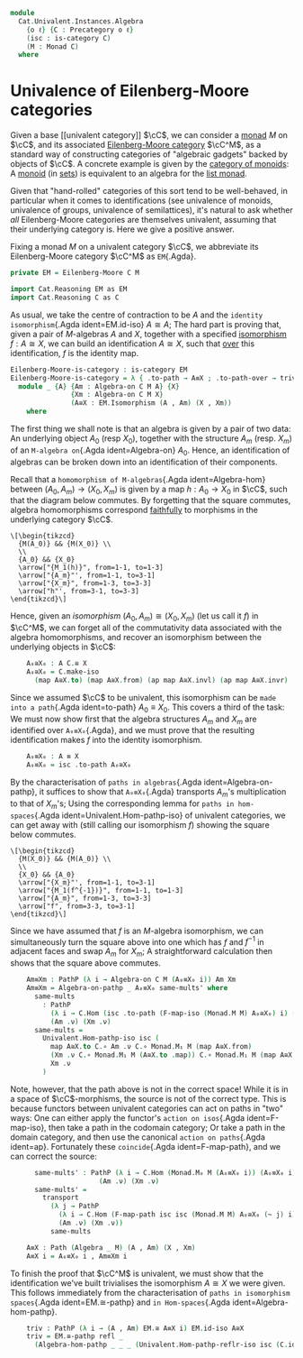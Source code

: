<!--
```agda
open import Cat.Diagram.Monad
open import Cat.Functor.Base
open import Cat.Univalent
open import Cat.Prelude
```
-->

```agda
module
  Cat.Univalent.Instances.Algebra
    {o ℓ} {C : Precategory o ℓ}
    (isc : is-category C)
    (M : Monad C)
  where
```

# Univalence of Eilenberg-Moore categories

Given a base [[univalent category]] $\cC$, we can consider a [monad]
$M$ on $\cC$, and its associated [Eilenberg-Moore category]
$\cC^M$, as a standard way of constructing categories of "algebraic
gadgets" backed by objects of $\cC$. A concrete example is given by
the [category of monoids]: A [monoid] (in [sets]) is equivalent to an
algebra for the [list monad].

[monad]: Cat.Diagram.Monad.html
[Eilenberg-Moore category]: Cat.Diagram.Monad.html#eilenberg-moore-category
[category of monoids]: Algebra.Monoid.Category.html
[monoid]: Algebra.Monoid.html
[sets]: Cat.Instances.Sets.html
[list monad]: Algebra.Monoid.Category.html#free-objects

Given that "hand-rolled" categories of this sort tend to be
well-behaved, in particular when it comes to identifications (see
univalence of monoids, univalence of groups, univalence of
semilattices), it's natural to ask whether _all_ Eilenberg-Moore
categories are themselves univalent, assuming that their underlying
category is. Here we give a positive answer.


Fixing a monad $M$ on a univalent category $\cC$, we abbreviate its
Eilenberg-Moore category $\cC^M$ as `EM`{.Agda}.

```agda
private EM = Eilenberg-Moore C M

import Cat.Reasoning EM as EM
import Cat.Reasoning C as C
```

As usual, we take the centre of contraction to be $A$ and the `identity
isomorphism`{.Agda ident=EM.id-iso} $A \cong A$; The hard part is
proving that, given a pair of $M$-algebras $A$ and $X$, together with a
specified [isomorphism] $f : A \cong X$, we can build an identification
$A \cong X$, such that [over] this identification, $f$ is the identity
map.

[isomorphism]: Cat.Morphism.html#isos
[over]: 1Lab.Path.html#dependent-paths

```agda
Eilenberg-Moore-is-category : is-category EM
Eilenberg-Moore-is-category = λ { .to-path → A≡X ; .to-path-over → triv} where
  module _ {A} {Am : Algebra-on C M A} {X}
               {Xm : Algebra-on C M X}
               (A≅X : EM.Isomorphism (A , Am) (X , Xm))
    where
```

The first thing we shall note is that an algebra is given by a pair of
two data: An underlying object $A_0$ (resp $X_0$), together with the
structure $A_m$ (resp. $X_m$) of an `M-algebra on`{.Agda
ident=Algebra-on} $A_0$. Hence, an identification of algebras can be
broken down into an identification of their components.

<!--
```agda
    module A = Algebra-on Am
    module X = Algebra-on Xm
    module A≅X = EM._≅_ A≅X
    open Algebra-hom renaming (morphism to map ; commutes to sq)
    open Algebra-on
```
-->

Recall that a `homomorphism of M-algebras`{.Agda ident=Algebra-hom}
between $(A_0,A_m) \to (X_0,X_m)$ is given by a map $h : A_0 \to X_0$ in
$\cC$, such that the diagram below commutes. By forgetting that the
square commutes, algebra homomorphisms correspond [faithfully] to
morphisms in the underlying category $\cC$.

[faithfully]: Cat.Diagram.Monad.html#Forget

~~~{.quiver}
\[\begin{tikzcd}
  {M(A_0)} && {M(X_0)} \\
  \\
  {A_0} && {X_0}
  \arrow["{M_1(h)}", from=1-1, to=1-3]
  \arrow["{A_m}"', from=1-1, to=3-1]
  \arrow["{X_m}", from=1-3, to=3-3]
  \arrow["h"', from=3-1, to=3-3]
\end{tikzcd}\]
~~~

Hence, given an _isomorphism_ $(A_0, A_m) \cong (X_0, X_m)$ (let us call
it $f$) in $\cC^M$, we can forget all of the commutativity data
associated with the algebra homomorphisms, and recover an isomorphism
between the underlying objects in $\cC$:

```agda
    A₀≅X₀ : A C.≅ X
    A₀≅X₀ = C.make-iso
      (map A≅X.to) (map A≅X.from) (ap map A≅X.invl) (ap map A≅X.invr)
```

Since we assumed $\cC$ to be univalent, this isomorphism can be `made
into a path`{.Agda ident=to-path} $A_0 \equiv X_0$. This covers a third
of the task: We must now show first that the algebra structures $A_m$
and $X_m$ are identified over `A₀≡X₀`{.Agda}, and we must prove that the
resulting identification makes $f$ into the identity isomorphism.

```agda
    A₀≡X₀ : A ≡ X
    A₀≡X₀ = isc .to-path A₀≅X₀
```

By the characterisation of `paths in algebras`{.Agda
ident=Algebra-on-pathp}, it suffices to show that `A₀≡X₀`{.Agda}
transports $A_m$'s multiplication to that of $X_m$'s; Using the
corresponding lemma for `paths in hom-spaces`{.Agda
ident=Univalent.Hom-pathp-iso} of univalent categories, we can get away
with (still calling our isomorphism $f$) showing the square below
commutes.

~~~{.quiver}
\[\begin{tikzcd}
  {M(X_0)} && {M(A_0)} \\
  \\
  {X_0} && {A_0}
  \arrow["{X_m}"', from=1-1, to=3-1]
  \arrow["{M_1(f^{-1})}", from=1-1, to=1-3]
  \arrow["{A_m}", from=1-3, to=3-3]
  \arrow["f", from=3-3, to=3-1]
\end{tikzcd}\]
~~~

Since we have assumed that $f$ is an $M$-algebra isomorphism, we can
simultaneously turn the square above into one which has $f$ and $f^{-1}$
in adjacent faces and swap $A_m$ for $X_m$; A straightforward
calculation then shows that the square above commutes.

```agda
    Am≡Xm : PathP (λ i → Algebra-on C M (A₀≡X₀ i)) Am Xm
    Am≡Xm = Algebra-on-pathp _ A₀≡X₀ same-mults' where
      same-mults
        : PathP
          (λ i → C.Hom (isc .to-path (F-map-iso (Monad.M M) A₀≅X₀) i) (A₀≡X₀ i))
          (Am .ν) (Xm .ν)
      same-mults =
        Univalent.Hom-pathp-iso isc (
          map A≅X.to C.∘ Am .ν C.∘ Monad.M₁ M (map A≅X.from)                 ≡⟨ C.pulll (sq A≅X.to) ⟩
          (Xm .ν C.∘ Monad.M₁ M (A≅X.to .map)) C.∘ Monad.M₁ M (map A≅X.from) ≡⟨ C.cancelr (sym (Monad.M-∘ M _ _) ·· ap (Monad.M₁ M) (ap map A≅X.invl) ·· Monad.M-id M) ⟩
          Xm .ν                                                              ∎
        )
```

Note, however, that the path above is not in the correct space! While it
is in a space of $\cC$-morphisms, the source is not of the correct
type. This is because functors between univalent categories can act on
paths in "two" ways: One can either apply the functor's `action on
isos`{.Agda ident=F-map-iso}, then take a path in the codomain category;
Or take a path in the domain category, and then use the canonical
`action on paths`{.Agda ident=ap}. Fortunately these `coincide`{.Agda
ident=F-map-path}, and we can correct the source:

```agda
      same-mults' : PathP (λ i → C.Hom (Monad.M₀ M (A₀≡X₀ i)) (A₀≡X₀ i))
                      (Am .ν) (Xm .ν)
      same-mults' =
        transport
          (λ j → PathP
            (λ i → C.Hom (F-map-path isc isc (Monad.M M) A₀≅X₀ (~ j) i) (A₀≡X₀ i))
            (Am .ν) (Xm .ν))
          same-mults

    A≡X : Path (Algebra _ M) (A , Am) (X , Xm)
    A≡X i = A₀≡X₀ i , Am≡Xm i
```

To finish the proof that $\cC^M$ is univalent, we must show that the
identification we've built trivialises the isomorphism $A \cong X$ we
were given. This follows immediately from the characterisation of `paths
in isomorphism spaces`{.Agda ident=EM.≅-pathp} and `in Hom-spaces`{.Agda
ident=Algebra-hom-pathp}.

```agda
    triv : PathP (λ i → (A , Am) EM.≅ A≡X i) EM.id-iso A≅X
    triv = EM.≅-pathp refl _
      (Algebra-hom-pathp _ _ _ (Univalent.Hom-pathp-reflr-iso isc (C.idr _)))
```
